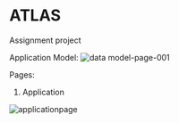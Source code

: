 # ATLAS
Assignment project


Application Model:
![data model-page-001](https://cloud.githubusercontent.com/assets/22346328/22396337/c36698aa-e556-11e6-8a23-d032999fef52.jpg)

Pages:

1) Application

![applicationpage](https://cloud.githubusercontent.com/assets/22346328/22396364/3ac8518a-e558-11e6-9bc6-2926f750b43c.jpg)

